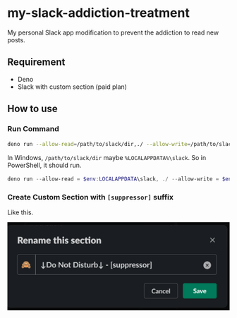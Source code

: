 # my-slack-addiction-treatment

My personal Slack app modification to prevent the addiction to read new posts.

## Requirement

* Deno
* Slack with custom section (paid plan)

## How to use

### Run Command

```sh
deno run --allow-read=/path/to/slack/dir,./ --allow-write=/path/to/slack/dir run.ts --slack-dir /path/to/slack/dir
```

In Windows, `/path/to/slack/dir` maybe `%LOCALAPPDATA%\slack`. So in PowerShell, it should run.

```powershell
deno run --allow-read = $env:LOCALAPPDATA\slack, ./ --allow-write = $env:LOCALAPPDATA\slack run.ts --slack-dir $env:LOCALAPPDATA\slack
```

### Create Custom Section with `[suppressor]` suffix

Like this.

![img.png](https://raw.githubusercontent.com/occar421/my-slack-addiction-treatment/main/section-name.png)
